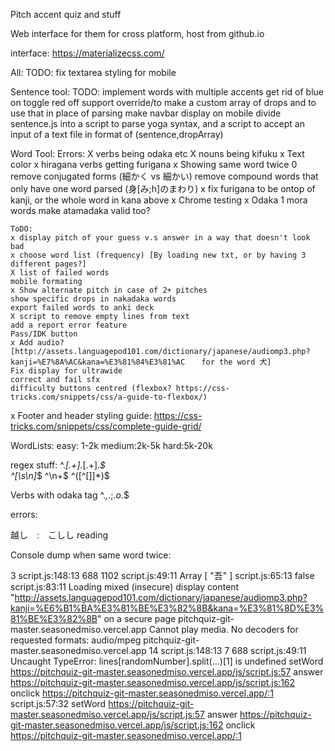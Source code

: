 Pitch accent quiz and stuff

Web interface for them for cross platform, host from github.io

interface:
https://materializecss.com/

All:
TODO:
fix textarea styling for mobile

Sentence tool:
TODO:
implement words with multiple accents
get rid of blue on toggle red off
support override/to make a custom array of drops and to use that in place of parsing
make navbar display on mobile
divide sentence.js into a script to parse yoga syntax, and a script to accept an input of a text file in format of (sentence,dropArray)

Word Tool:
Errors:
X verbs being odaka etc
X nouns being kifuku
x Text color
x hiragana verbs getting furigana
x Showing same word twice
0 remove conjugated forms (細かく vs 細かい)
remove compound words that only have one word parsed (身[み;h]のまわり)
x fix furigana to be ontop of kanji, or the whole word in kana above
x Chrome testing
x Odaka 1 mora words make atamadaka valid too?

    ToDO:
    x display pitch of your guess v.s answer in a way that doesn't look bad
    x choose word list (frequency) [By loading new txt, or by having 3 different pages?]
    X list of failed words
    mobile formating
    x Show alternate pitch in case of 2+ pitches
    show specific drops in nakadaka words
    export failed words to anki deck
    X script to remove empty lines from text
    add a report error feature
    Pass/IDK button
    x Add audio? [http://assets.languagepod101.com/dictionary/japanese/audiomp3.php?kanji=%E7%8A%AC&kana=%E3%81%84%E3%81%AC 　 for the word 犬]
    Fix display for ultrawide
    correct and fail sfx
    difficulty buttons centred (flexbox? https://css-tricks.com/snippets/css/a-guide-to-flexbox/)

x Footer and header styling guide: https://css-tricks.com/snippets/css/complete-guide-grid/

WordLists:
easy: 1-2k
medium:2k-5k
hard:5k-20k

regex stuff:
^._\[.+\]._\[.+\]._$  
^[\s\n]_$
^\n+$
^([^[\]]\*)$

Verbs with odaka tag
^._,._;._o._$

errors:

越し　:　こしし reading

Console dump when same word twice:

3 script.js:148:13
688 1102 script.js:49:11
Array [ "吾" ]
script.js:65:13
false script.js:83:11
Loading mixed (insecure) display content "http://assets.languagepod101.com/dictionary/japanese/audiomp3.php?kanji=%E6%B1%BA%E3%81%BE%E3%82%8B&kana=%E3%81%8D%E3%81%BE%E3%82%8B" on a secure page
pitchquiz-git-master.seasonedmiso.vercel.app
Cannot play media. No decoders for requested formats: audio/mpeg pitchquiz-git-master.seasonedmiso.vercel.app
14 script.js:148:13
7 688 script.js:49:11
Uncaught TypeError: lines[randomNumber].split(...)[1] is undefined
setWord https://pitchquiz-git-master.seasonedmiso.vercel.app/js/script.js:57
answer https://pitchquiz-git-master.seasonedmiso.vercel.app/js/script.js:162
onclick https://pitchquiz-git-master.seasonedmiso.vercel.app/:1
script.js:57:32
setWord https://pitchquiz-git-master.seasonedmiso.vercel.app/js/script.js:57
answer https://pitchquiz-git-master.seasonedmiso.vercel.app/js/script.js:162
onclick https://pitchquiz-git-master.seasonedmiso.vercel.app/:1

​
